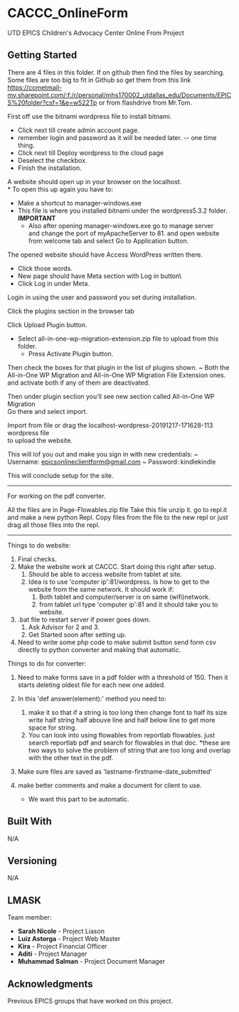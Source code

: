 # CACCC_OnlineForm
UTD EPICS Children's Advocacy Center Online From Project

## Getting Started

There are 4 files in this folder.
If on github then find the files by searching.
Some files are too big to fit in Github so get them from this link
https://cometmail-my.sharepoint.com/:f:/r/personal/mhs170002_utdallas_edu/Documents/EPICS%20folder?csf=1&e=w522Tp
or from flashdrive from Mr.Tom.

First off use the bitnami wordpress file to install bitnami.
- Click next till create admin account page.
- remember login and password as it will be needed later.
-- one time thing.
- Click next till Deploy wordpress to the cloud page
- Deselect the checkbox.
- Finish the installation.

A website should open up in your browser on the localhost.\
    * To open this up again you have to:
- Make a shortcut to manager-windows.exe
- This file is where you installed bitnami under the wordpress5.3.2 folder.
    **IMPORTANT**
    * Also after opening manager-windows.exe go to manage server\
      and change the port of myApacheServer to 81. and open website\
      from welcome tab and select Go to Application button.

The opened website should have Access WordPress written there.
* Click those words.
* New page should have Meta section with Log in button\
* Click Log in under Meta.

Login in using the user and password you set during installation.

Click the plugins section in the browser tab

Click Upload Plugin button.
* Select all-in-one-wp-migration-extension.zip file to upload from this folder.
    - Press Activate Plugin button.

Then check the boxes for that plugin in the list of plugins shown.
~ Both the All-in-One WP Migration and All-in-One WP Migration File Extension ones.
  and activate both if any of them are deactivated.

Then under plugin section you'll see new section called All-in-One WP Migration\
Go there and select import.

Import from file or drag the localhost-wordpress-20191217-171628-113 wordpress file\
to upload the website.

This will lof you out and make you sign in with new credentials:
~ Username: epicsonlineclientform@gmail.com
~ Password: kindlekindle

This will conclude setup for the site.

-----------------------------------------------------------------------------------------

For working on the pdf converter.

All the files are in Page-Flowables.zip file
Take this file unzip it.
go to repl.it and make a new python Repl.
Copy files from the file to the new repl or just drag all those files into the repl.

-----------------------------------------------------------------------------------------

Things to do website:
1. Final checks.
2. Make the website work at CACCC. Start doing this right after setup.
    1. Should be able to access website from tablet at site.
    2. Idea is to use 'computer ip':81/wordpress. Is how to get to the website
    from the same network. It should work if:
        1. Both tablet and computer/server is on same (wifi)network.
        2. from tablet url type 'computer ip':81 and it should take you to
            website.
3. .bat file to restart server if power goes down.
    1. Ask Advisor for 2 and 3.
    2. Get Started soon after setting up.
4. Need to write some php code to make submit button send form csv directly to
    python converter and making that automatic.

Things to do for converter:
1. Need to make forms save in a pdf folder with a threshold of 150. Then it starts
    deleting oldest file for each new one added.
2. In this 'def answer(element):' method you need to:
    1. make it so that if a string is too long then change font to half its size
       write half string half abouve line and half below line to get more space
       for string.
    2. You can look into using flowables from reportlab flowables.
        just search reportlab pdf and search for flowables in that doc.
    *these are two ways to solve the problem of string that are too long and
    overlap with the other text in the pdf.

3. Make sure files are saved as 'lastname-firstname-date_submitted'

4. make better comments and make a document for client to use.
    * We want this part to be automatic.
	


## Built With
N/A
## Versioning
N/A
## LMASK
Team member:
  * **Sarah Nicole**    - Project Liason
  * **Luiz Astorga**    - Project Web Master
  * **Kira**            - Project Financial Officer
  * **Aditi**           - Project Manager
  * **Muhammad Salman** - Project Document Manager

## Acknowledgments
Previous EPICS groups that have worked on this project.
